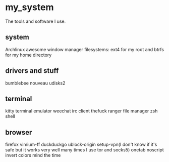 # my_system
The tools and software I use.

## system
Archlinux
awesome window manager
filesystems: ext4 for my root and btrfs for my home directory

## drivers and stuff
bumblebee
nouveau
udisks2

## terminal
kitty terminal emulator
weechat irc client
thefuck
ranger file manager
zsh shell

## browser
firefox
  vimium-ff
  duckduckgo
  ublock-origin
  setup-vpn(I don't know if it's safe but it works very well many times I use tor and socks5)
  onetab
  noscript
  invert colors
  mind the time
